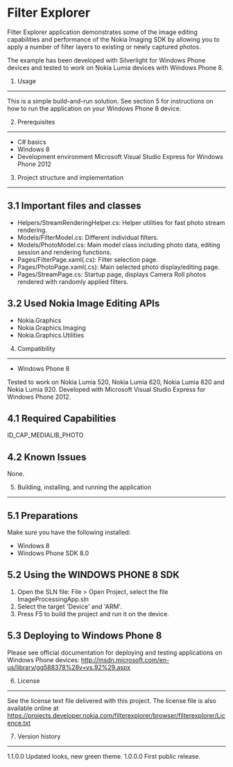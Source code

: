 Filter Explorer
===============

Filter Explorer application demonstrates some of the image editing capabilities
and performance of the Nokia Imaging SDK by allowing you to apply a number of
filter layers to existing or newly captured photos.

The example has been developed with Silverlight for Windows Phone devices
and tested to work on Nokia Lumia devices with Windows Phone 8.


1. Usage
-------------------------------------------------------------------------------

This is a simple build-and-run solution. See section 5 for instructions on how
to run the application on your Windows Phone 8 device.


2. Prerequisites
-------------------------------------------------------------------------------

- C# basics
- Windows 8
- Development environment Microsoft Visual Studio Express for Windows Phone 2012


3. Project structure and implementation
-------------------------------------------------------------------------------

3.1 Important files and classes
-------------------------------

- Helpers/StreamRenderingHelper.cs: Helper utilities for fast photo stream rendering.
- Models/FilterModel.cs: Different individual filters.
- Models/PhotoModel.cs: Main model class including photo data, editing session and rendering functions.
- Pages/FilterPage.xaml(.cs): Filter selection page. 
- Pages/PhotoPage.xaml(.cs): Main selected photo display/editing page.
- Pages/StreamPage.cs: Startup page, displays Camera Roll photos rendered with randomly applied filters.

3.2 Used Nokia Image Editing APIs
---------------------------------

- Nokia.Graphics
- Nokia.Graphics.Imaging
- Nokia.Graphics.Utilities


4. Compatibility
-------------------------------------------------------------------------------

- Windows Phone 8

Tested to work on Nokia Lumia 520, Nokia Lumia 620, Nokia Lumia 820 and Nokia
Lumia 920. Developed with Microsoft Visual Studio Express for Windows Phone 2012.


4.1 Required Capabilities
-------------------------

ID_CAP_MEDIALIB_PHOTO


4.2 Known Issues
----------------

None.


5. Building, installing, and running the application
-------------------------------------------------------------------------------

5.1 Preparations
----------------

Make sure you have the following installed:
 * Windows 8
 * Windows Phone SDK 8.0

5.2 Using the WINDOWS PHONE 8 SDK
---------------------------------

1. Open the SLN file:
   File > Open Project, select the file ImageProcessingApp.sln
2. Select the target 'Device' and 'ARM'.
3. Press F5 to build the project and run it on the device.

5.3 Deploying to Windows Phone 8
--------------------------------

Please see official documentation for deploying and testing applications on
Windows Phone devices:
http://msdn.microsoft.com/en-us/library/gg588378%28v=vs.92%29.aspx


6. License
-------------------------------------------------------------------------------

See the license text file delivered with this project. The license file is also
available online at
https://projects.developer.nokia.com/filterexplorer/browser/filterexplorer/Licence.txt


7. Version history
-------------------------------------------------------------------------------

1.1.0.0 Updated looks, new green theme.
1.0.0.0 First public release.

